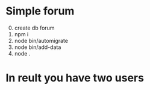# Simple forum

0. create db forum
1. npm i
2. node bin/automigrate
3. node bin/add-data
4. node .

# In reult you have two users
